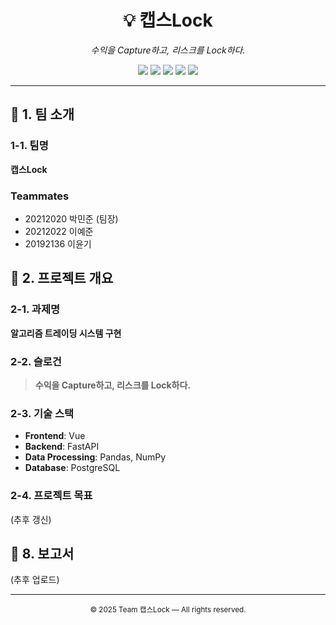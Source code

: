 <h1 align="center">💡 캡스Lock</h1>
<p align="center"><em>수익을 Capture하고, 리스크를 Lock하다.</em></p>

<p align="center">
  <img src="https://img.shields.io/badge/Frontend-Vue-4FC08D?logo=vue.js&logoColor=white" />
  <img src="https://img.shields.io/badge/Backend-FastAPI-009688?logo=fastapi&logoColor=white" />
  <img src="https://img.shields.io/badge/Data-Pandas-150458?logo=pandas&logoColor=white" />
  <img src="https://img.shields.io/badge/Data-NumPy-013243?logo=numpy&logoColor=white" />
  <img src="https://img.shields.io/badge/DB-PostgreSQL-336791?logo=postgresql&logoColor=white" />
</p>

---

## 👥 1. 팀 소개

### 1-1. 팀명
**캡스Lock**

### Teammates
- 20212020 박민준 (팀장)  
- 20212022 이예준  
- 20192136 이윤기  

## 📌 2. 프로젝트 개요

### 2-1. 과제명
**알고리즘 트레이딩 시스템 구현**

### 2-2. 슬로건
> **수익을 Capture하고, 리스크를 Lock하다.**

### 2-3. 기술 스택
- **Frontend**: Vue  
- **Backend**: FastAPI  
- **Data Processing**: Pandas, NumPy  
- **Database**: PostgreSQL  

### 2-4. 프로젝트 목표
(추후 갱신)

## 📑 8. 보고서
(추후 업로드)

---

<p align="center">
  <sub>© 2025 Team 캡스Lock — All rights reserved.</sub>
</p>
